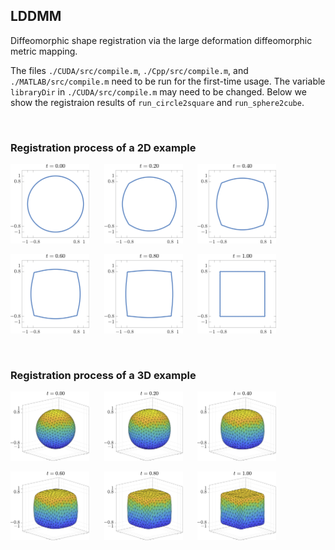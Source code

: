 ## LDDMM
Diffeomorphic shape registration via the large deformation diffeomorphic metric mapping.

The files `./CUDA/src/compile.m`, `./Cpp/src/compile.m`, and `./MATLAB/src/compile.m` need to be run for the first-time usage. The variable `libraryDir` in `./CUDA/src/compile.m` may need to be changed. Below we show the registraion results of `run_circle2square` and `run_sphere2cube`.

</br>

### Registration process of a 2D example

<p float="left">
  <img src="https://github.com/dnhsieh/LDDMM/blob/main/figures/fig_circle2square_time0p00.png" width="25%" height="25%"> &nbsp;&nbsp;&nbsp;&nbsp;
  <img src="https://github.com/dnhsieh/LDDMM/blob/main/figures/fig_circle2square_time0p20.png" width="25%" height="25%"> &nbsp;&nbsp;&nbsp;&nbsp;
  <img src="https://github.com/dnhsieh/LDDMM/blob/main/figures/fig_circle2square_time0p40.png" width="25%" height="25%">
</p>

<p float="left">
  <img src="https://github.com/dnhsieh/LDDMM/blob/main/figures/fig_circle2square_time0p60.png" width="25%" height="25%"> &nbsp;&nbsp;&nbsp;&nbsp;
  <img src="https://github.com/dnhsieh/LDDMM/blob/main/figures/fig_circle2square_time0p80.png" width="25%" height="25%"> &nbsp;&nbsp;&nbsp;&nbsp;
  <img src="https://github.com/dnhsieh/LDDMM/blob/main/figures/fig_circle2square_time1p00.png" width="25%" height="25%">
</p>

</br>

### Registration process of a 3D example

<p float="left">
  <img src="https://github.com/dnhsieh/LDDMM/blob/main/figures/fig_sphere2cube_time0p00.png" width="25%" height="25%"> &nbsp;&nbsp;&nbsp;&nbsp;
  <img src="https://github.com/dnhsieh/LDDMM/blob/main/figures/fig_sphere2cube_time0p20.png" width="25%" height="25%"> &nbsp;&nbsp;&nbsp;&nbsp;
  <img src="https://github.com/dnhsieh/LDDMM/blob/main/figures/fig_sphere2cube_time0p40.png" width="25%" height="25%">
</p>

<p float="left">
  <img src="https://github.com/dnhsieh/LDDMM/blob/main/figures/fig_sphere2cube_time0p60.png" width="25%" height="25%"> &nbsp;&nbsp;&nbsp;&nbsp;
  <img src="https://github.com/dnhsieh/LDDMM/blob/main/figures/fig_sphere2cube_time0p80.png" width="25%" height="25%"> &nbsp;&nbsp;&nbsp;&nbsp;
  <img src="https://github.com/dnhsieh/LDDMM/blob/main/figures/fig_sphere2cube_time1p00.png" width="25%" height="25%">
</p>
